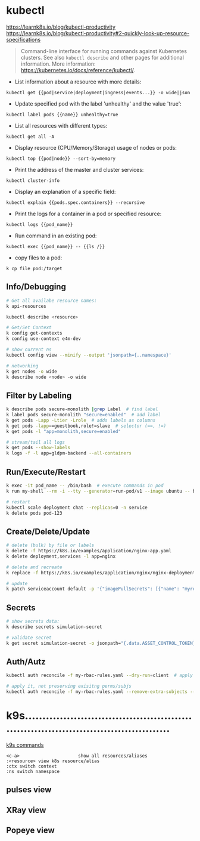 # kubectl
https://learnk8s.io/blog/kubectl-productivity
https://learnk8s.io/blog/kubectl-productivity#2-quickly-look-up-resource-specifications

> Command-line interface for running commands against Kubernetes clusters.
> See also `kubectl describe` and other pages for additional information.
> More information: <https://kubernetes.io/docs/reference/kubectl/>.

- List information about a resource with more details:

`kubectl get {{pod|service|deployment|ingress|events...}} -o wide|json`

- Update specified pod with the label 'unhealthy' and the value 'true':

`kubectl label pods {{name}} unhealthy=true`

- List all resources with different types:

`kubectl get all -A`

- Display resource (CPU/Memory/Storage) usage of nodes or pods:

`kubectl top {{pod|node}} --sort-by=memory`

- Print the address of the master and cluster services:

`kubectl cluster-info`

- Display an explanation of a specific field:

`kubectl explain {{pods.spec.containers}} --recursive`

- Print the logs for a container in a pod or specified resource:

`kubectl logs {{pod_name}}`

- Run command in an existing pod:

`kubectl exec {{pod_name}} -- {{ls /}}`

- copy files to a pod:

`k cp file pod:/target`


## Info/Debugging
```bash
# Get all availabe resource names:
k api-resources

kubectl describe <resource>

# Get/Set Context
k config get-contexts
k config use-context e4m-dev

# show current ns
kubectl config view --minify --output 'jsonpath={..namespace}'

# networking
k get nodes -o wide
k describe node <node> -o wide
```

## Filter by Labeling
```bash
k describe pods secure-monolith |grep Label  # find label
k label pods secure-monolith "secure=enabled"  # add label
k get pods -Lapp -Ltier -Lrole  # adds labels as columns
k get pods -lapp==guestbook,role!=slave  # selector (==, !=)
k get pods -l "app=monolith,secure=enabled"

# stream/tail all logs
k get pods --show-labels
k logs -f -l app=gldpm-backend --all-containers
```

## Run/Execute/Restart
```bash
k exec -it pod_name -- /bin/bash  # execute commands in pod
k run my-shell --rm -i --tty --generator=run-pod/v1 --image ubuntu -- bash  # get bash pod

# restart
kubectl scale deployment chat --replicas=0 -n service
k delete pods pod-123
```

## Create/Delete/Update
```bash
# delete (bulk) by file or labels
k delete -f https://k8s.io/examples/application/nginx-app.yaml
k delete deployment,services -l app=nginx

# delete and recreate
k replace -f https://k8s.io/examples/application/nginx/nginx-deployment.yaml --force

# update
k patch serviceaccount default -p '{"imagePullSecrets": [{"name": "myregistrykey"}]}'
```

## Secrets
```bash
# show secrets data:
k describe secrets simulation-secret

# validate secret
k get secret simulation-secret -o jsonpath="{.data.ASSET_CONTROL_TOKEN}" | base64 --decode
```

## Auth/Autz
```bash
kubectl auth reconcile -f my-rbac-rules.yaml --dry-run=client  # apply RBAC objects from manifest

# apply it, not preserving exisitng perms/subjs
kubectl auth reconcile -f my-rbac-rules.yaml --remove-extra-subjects --remove-extra-permissions
```


# k9s...............................................................................................
[k9s commands](https://k9scli.io/topics/commands/)
```
<c-a>                      show all resources/aliases
:<resource> view k8s resource/alias
:ctx switch context
:ns switch namespace
```

## pulses view

## XRay view

## Popeye view
